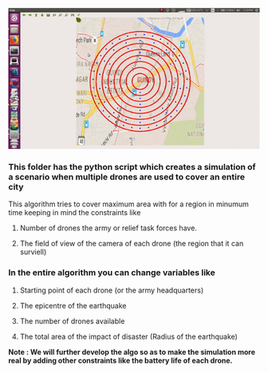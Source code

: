 ![alt text](../media/simulation.gif)

### This folder has the python script which creates a simulation of a scenario when multiple drones are used to cover an entire city

This algorithm tries to cover maximum area with for a region in minumum time keeping in mind the constraints like

1) Number of drones the army or relief task forces have.

2) The field of view of the camera of each drone (the region that it can surviell)

### In the entire algorithm you can change variables like 

1) Starting point of each drone (or the army headquarters)

2) The epicentre of the earthquake

3) The number of drones available

4) The total area of the impact of disaster (Radius of the earthquake)

**Note : We will further develop the algo so as to make the simulation more real by adding other constraints like the battery life of each drone.**
